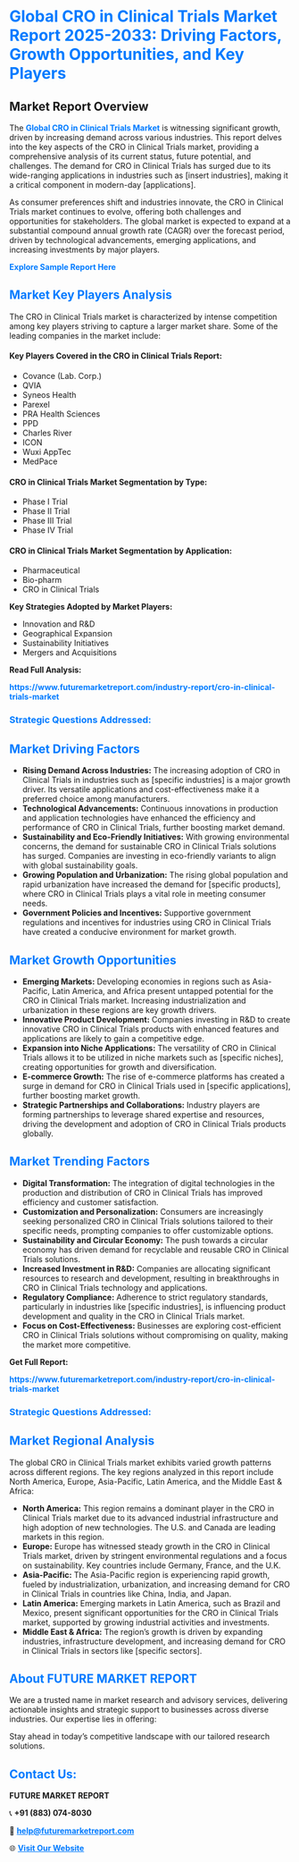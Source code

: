 <h1 style="color: #007BFF;">Global CRO in Clinical Trials Market Report 2025-2033: Driving Factors, Growth Opportunities, and Key Players</h1>

<section id="overview">
<h2>Market Report Overview</h2>
<p>The <a href="https://www.futuremarketreport.com/industry-report/cro-in-clinical-trials-market" style="color: #007BFF; text-decoration: none;"><strong>Global CRO in Clinical Trials Market</strong></a> is witnessing significant growth, driven by increasing demand across various industries. This report delves into the key aspects of the CRO in Clinical Trials market, providing a comprehensive analysis of its current status, future potential, and challenges. The demand for CRO in Clinical Trials has surged due to its wide-ranging applications in industries such as [insert industries], making it a critical component in modern-day [applications].</p>
<p>As consumer preferences shift and industries innovate, the CRO in Clinical Trials market continues to evolve, offering both challenges and opportunities for stakeholders. The global market is expected to expand at a substantial compound annual growth rate (CAGR) over the forecast period, driven by technological advancements, emerging applications, and increasing investments by major players.</p>
</section>

<section id="overview">
<p><a href="https://www.futuremarketreport.com/request-sample/reportId=127214" style="color: #007BFF; text-decoration: none;"><strong>Explore Sample Report Here</strong></a></p>
</section>

<section id="key-players">
<h2 style="color: #007BFF;">Market Key Players Analysis</h2>
<p>The CRO in Clinical Trials market is characterized by intense competition among key players striving to capture a larger market share. Some of the leading companies in the market include:</p>
<h4>Key Players Covered in the CRO in Clinical Trials Report:</h4>
<ul><li>Covance (Lab. Corp.)</li><li>QVIA</li><li>Syneos Health</li><li>Parexel</li><li>PRA Health Sciences</li><li>PPD</li><li>Charles River</li><li>ICON</li><li>Wuxi AppTec</li><li>MedPace</li></ul>
<h4>CRO in Clinical Trials Market Segmentation by Type:</h4>
<ul><li>Phase I Trial</li><li>Phase II Trial</li><li>Phase III Trial</li><li>Phase IV Trial</li></ul>

<h4>CRO in Clinical Trials Market Segmentation by Application:</h4>
<ul><li>Pharmaceutical</li><li>Bio-pharm</li><li>CRO in Clinical Trials</li></ul>
<p><strong>Key Strategies Adopted by Market Players:</strong></p>
<ul>
<li>Innovation and R&D</li>
<li>Geographical Expansion</li>
<li>Sustainability Initiatives</li>
<li>Mergers and Acquisitions</li>
</ul>
</section>

<section>
<p><strong>Read Full Analysis: </strong></p><a href="https://www.futuremarketreport.com/industry-report/cro-in-clinical-trials-market" style="color: #007BFF; text-decoration: none;"><strong>https://www.futuremarketreport.com/industry-report/cro-in-clinical-trials-market</strong></a>
<h3 style="color: #007BFF;">Strategic Questions Addressed:</h3>
</section>

<section id="driving-factors">
<h2 style="color: #007BFF;">Market Driving Factors</h2>
<ul>
<li><strong>Rising Demand Across Industries:</strong> The increasing adoption of CRO in Clinical Trials in industries such as [specific industries] is a major growth driver. Its versatile applications and cost-effectiveness make it a preferred choice among manufacturers.</li>
<li><strong>Technological Advancements:</strong> Continuous innovations in production and application technologies have enhanced the efficiency and performance of CRO in Clinical Trials, further boosting market demand.</li>
<li><strong>Sustainability and Eco-Friendly Initiatives:</strong> With growing environmental concerns, the demand for sustainable CRO in Clinical Trials solutions has surged. Companies are investing in eco-friendly variants to align with global sustainability goals.</li>
<li><strong>Growing Population and Urbanization:</strong> The rising global population and rapid urbanization have increased the demand for [specific products], where CRO in Clinical Trials plays a vital role in meeting consumer needs.</li>
<li><strong>Government Policies and Incentives:</strong> Supportive government regulations and incentives for industries using CRO in Clinical Trials have created a conducive environment for market growth.</li>
</ul>
</section>

<section id="growth-opportunities">
<h2 style="color: #007BFF;">Market Growth Opportunities</h2>
<ul>
<li><strong>Emerging Markets:</strong> Developing economies in regions such as Asia-Pacific, Latin America, and Africa present untapped potential for the CRO in Clinical Trials market. Increasing industrialization and urbanization in these regions are key growth drivers.</li>
<li><strong>Innovative Product Development:</strong> Companies investing in R&D to create innovative CRO in Clinical Trials products with enhanced features and applications are likely to gain a competitive edge.</li>
<li><strong>Expansion into Niche Applications:</strong> The versatility of CRO in Clinical Trials allows it to be utilized in niche markets such as [specific niches], creating opportunities for growth and diversification.</li>
<li><strong>E-commerce Growth:</strong> The rise of e-commerce platforms has created a surge in demand for CRO in Clinical Trials used in [specific applications], further boosting market growth.</li>
<li><strong>Strategic Partnerships and Collaborations:</strong> Industry players are forming partnerships to leverage shared expertise and resources, driving the development and adoption of CRO in Clinical Trials products globally.</li>
</ul>
</section>

<section id="trending-factors">
<h2 style="color: #007BFF;">Market Trending Factors</h2>
<ul>
<li><strong>Digital Transformation:</strong> The integration of digital technologies in the production and distribution of CRO in Clinical Trials has improved efficiency and customer satisfaction.</li>
<li><strong>Customization and Personalization:</strong> Consumers are increasingly seeking personalized CRO in Clinical Trials solutions tailored to their specific needs, prompting companies to offer customizable options.</li>
<li><strong>Sustainability and Circular Economy:</strong> The push towards a circular economy has driven demand for recyclable and reusable CRO in Clinical Trials solutions.</li>
<li><strong>Increased Investment in R&D:</strong> Companies are allocating significant resources to research and development, resulting in breakthroughs in CRO in Clinical Trials technology and applications.</li>
<li><strong>Regulatory Compliance:</strong> Adherence to strict regulatory standards, particularly in industries like [specific industries], is influencing product development and quality in the CRO in Clinical Trials market.</li>
<li><strong>Focus on Cost-Effectiveness:</strong> Businesses are exploring cost-efficient CRO in Clinical Trials solutions without compromising on quality, making the market more competitive.</li>
</ul>
</section>

<section>
<p><strong>Get Full Report: </strong></p><a href="https://www.futuremarketreport.com/industry-report/cro-in-clinical-trials-market" style="color: #007BFF; text-decoration: none;"><strong>https://www.futuremarketreport.com/industry-report/cro-in-clinical-trials-market</strong></a>
<h3 style="color: #007BFF;">Strategic Questions Addressed:</h3>
</section>


<section id="regional-analysis">
<h2 style="color: #007BFF;">Market Regional Analysis</h2>
<p>The global CRO in Clinical Trials market exhibits varied growth patterns across different regions. The key regions analyzed in this report include North America, Europe, Asia-Pacific, Latin America, and the Middle East & Africa:</p>
<ul>
<li><strong>North America:</strong> This region remains a dominant player in the CRO in Clinical Trials market due to its advanced industrial infrastructure and high adoption of new technologies. The U.S. and Canada are leading markets in this region.</li>
<li><strong>Europe:</strong> Europe has witnessed steady growth in the CRO in Clinical Trials market, driven by stringent environmental regulations and a focus on sustainability. Key countries include Germany, France, and the U.K.</li>
<li><strong>Asia-Pacific:</strong> The Asia-Pacific region is experiencing rapid growth, fueled by industrialization, urbanization, and increasing demand for CRO in Clinical Trials in countries like China, India, and Japan.</li>
<li><strong>Latin America:</strong> Emerging markets in Latin America, such as Brazil and Mexico, present significant opportunities for the CRO in Clinical Trials market, supported by growing industrial activities and investments.</li>
<li><strong>Middle East & Africa:</strong> The region’s growth is driven by expanding industries, infrastructure development, and increasing demand for CRO in Clinical Trials in sectors like [specific sectors].</li>
</ul>
</section>

<footer>
<h2 style="color: #007BFF;">About FUTURE MARKET REPORT</h2>
<p>We are a trusted name in market research and advisory services, delivering actionable insights and strategic support to businesses across diverse industries. Our expertise lies in offering:</p>

<p>Stay ahead in today’s competitive landscape with our tailored research solutions.</p>

<h2 style="color: #007BFF;">Contact Us:</h2>
<p><strong>FUTURE MARKET REPORT</strong></p>
<p>📞 <strong>+91 (883) 074-8030</strong></p>
<p>📧 <strong><a href="mailto:help@futuremarketreport.com" style="color: #007BFF;">help@futuremarketreport.com</a></strong></p>
<p>🌐 <strong><a href="https://www.futuremarketreport.com/" style="color: #007BFF;">Visit Our Website</a></strong></p>
</footer>